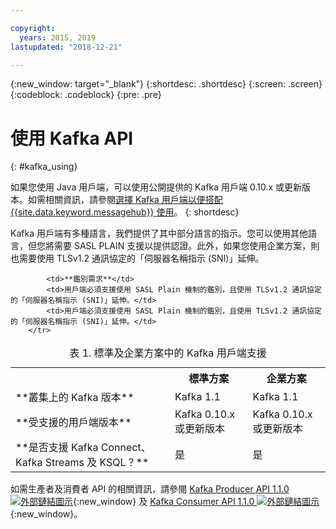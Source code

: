 ```yaml
---

copyright:
  years: 2015, 2019
lastupdated: "2018-12-21"

---
```


{:new_window: target="_blank"}
{:shortdesc: .shortdesc}
{:screen: .screen}
{:codeblock: .codeblock}
{:pre: .pre}

# 使用 Kafka API
{: #kafka_using}

如果您使用 Java 用戶端，可以使用公開提供的 Kafka 用戶端 0.10.x 或更新版本。如需相關資訊，請參閱[選擇 Kafka 用戶端以便搭配 {{site.data.keyword.messagehub}} 使用](/docs/services/EventStreams/eventstreams062.html#kafka_clients)。
{: shortdesc}

Kafka 用戶端有多種語言，我們提供了其中部分語言的指示。您可以使用其他語言，但您將需要 SASL PLAIN 支援以提供認證。此外，如果您使用企業方案，則也需要使用 TLSv1.2 通訊協定的「伺服器名稱指示 (SNI)」延伸。

<table>
    <caption>表 1. 標準及企業方案中的 Kafka 用戶端支援</caption>
      <tr>
	        <th></th>
		    <th>標準方案</th>
		    <th>企業方案</th>
        </tr>
	  		<tr>
			<td>**叢集上的 Kafka 版本**</td>
			<td>Kafka 1.1</td>
			<td>Kafka 1.1</td>
		</tr>
	  		<tr>
			<td>**受支援的用戶端版本**</td>
			<td>Kafka 0.10.x 或更新版本</td>
			<td>Kafka 0.10.x 或更新版本</td>
		</tr>
		<tr>
			<td>**是否支援 Kafka Connect、Kafka Streams 及 KSQL？**</td>
			<td>是</td>
			<td>是</td>
		</tr>

			<td>**鑑別需求**</td>
			<td>用戶端必須支援使用 SASL Plain 機制的鑑別，且使用 TLSv1.2 通訊協定的「伺服器名稱指示 (SNI)」延伸。</td>
			<td>用戶端必須支援使用 SASL Plain 機制的鑑別，且使用 TLSv1.2 通訊協定的「伺服器名稱指示 (SNI)」延伸。</td>
		</tr>

</table>

如需生產者及消費者 API 的相關資訊，請參閱
[Kafka Producer API 1.1.0 ![外部鏈結圖示](../../icons/launch-glyph.svg "外部鏈結圖示")](http://kafka.apache.org/11/javadoc/index.html?org/apache/kafka/clients/producer/KafkaProducer.html){:new_window} 及
[Kafka Consumer API 1.1.0 ![外部鏈結圖示](../../icons/launch-glyph.svg "外部鏈結圖示")](http://kafka.apache.org/11/javadoc/index.html?org/apache/kafka/clients/consumer/KafkaConsumer.html){:new_window}。 

